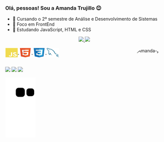 ### Olá, pessoas! Sou a Amanda Trujillo 😊

- 💜 Cursando o 2º semestre de Análise e Desenvolvimento de Sistemas
- 💜 Foco em FrontEnd 
- 💜 Estudando JavaScript, HTML e CSS 
<div align="center">
  <a href="https://github.com/amanda-trujillo">
  <img height="180em" src="https://github-readme-stats.vercel.app/api?username=amanda-trujillo&show_icons=true&theme=dracula&include_all_commits=true&count_private=true"/>
  <img height="180em" src="https://github-readme-stats.vercel.app/api/top-langs/?username=amanda-trujillo&layout=compact&langs_count=7&theme=dracula"/>
</div>
  
  <div style="display: inline_block"><br>
  <img align="center" alt="Amanda-Js" height="30" width="40" src="https://raw.githubusercontent.com/devicons/devicon/master/icons/javascript/javascript-plain.svg">
  <img align="center" alt="Amanda-HTML" height="30" width="40" src="https://raw.githubusercontent.com/devicons/devicon/master/icons/html5/html5-original.svg">
  <img align="center" alt="Amanda-CSS" height="30" width="40" src="https://raw.githubusercontent.com/devicons/devicon/master/icons/css3/css3-original.svg">
  <img align="center" alt="Amanda-MYSQL" height="30" width="40" src="https://raw.githubusercontent.com/devicons/devicon/master/icons/mysql/mysql-original.svg">
  <img align="right" alt="Amanda-pic" height="150" style="border-radius:50px;" src="https://instagram.fcgh4-1.fna.fbcdn.net/v/t51.2885-19/310717849_750219576168042_6141308213429533308_n.jpg?stp=dst-jpg_s150x150&_nc_ht=instagram.fcgh4-1.fna.fbcdn.net&_nc_cat=106&_nc_ohc=1SJqPVj4mnoAX9sDhdK&edm=AOQ1c0wBAAAA&ccb=7-5&oh=00_AT9luuOmXl3LRAOJ9vggVIAkInoY6O3pSvHKu9x2m0ZnqQ&oe=634E6692&_nc_sid=8fd12b">
</div>
   
  ##
 
<div> 
  <a href="https://instagram.com/mandstr" target="_blank"><img src="https://img.shields.io/badge/-Instagram-%23E4405F?style=for-the-badge&logo=instagram&logoColor=white" target="_blank"></a>
  <a href = "mailto:amanda-trujillo@outlook.com"><img src="https://img.shields.io/badge/Microsoft_Outlook-0078D4?style=for-the-badge&logo=microsoft-outlook&logoColor=white" target="_blank"></a>
  <a href="https://www.linkedin.com/in/amanda-trujillo" target="_blank"><img src="https://img.shields.io/badge/-LinkedIn-%230077B5?style=for-the-badge&logo=linkedin&logoColor=white" target="_blank"></a> 
 
  ![Snake animation](https://github.com/rafaballerini/rafaballerini/blob/output/github-contribution-grid-snake.svg)
 
</div>
